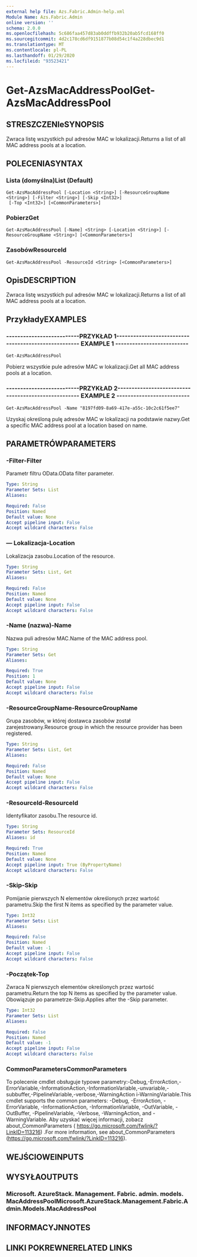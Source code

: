```yaml
---
external help file: Azs.Fabric.Admin-help.xml
Module Name: Azs.Fabric.Admin
online version: ''
schema: 2.0.0
ms.openlocfilehash: 5c686faa457d83ab0ddffb932b20ab5fcd168ff0
ms.sourcegitcommit: 4d2c178cd6df9151877b08d54c1f4a228dbec9d1
ms.translationtype: MT
ms.contentlocale: pl-PL
ms.lasthandoff: 01/29/2020
ms.locfileid: "93523421"
---
```

# <span data-ttu-id="6bf85-101">Get-AzsMacAddressPool</span><span class="sxs-lookup"><span data-stu-id="6bf85-101">Get-AzsMacAddressPool</span></span>

## <span data-ttu-id="6bf85-102">STRESZCZENIe</span><span class="sxs-lookup"><span data-stu-id="6bf85-102">SYNOPSIS</span></span>
<span data-ttu-id="6bf85-103">Zwraca listę wszystkich pul adresów MAC w lokalizacji.</span><span class="sxs-lookup"><span data-stu-id="6bf85-103">Returns a list of all MAC address pools at a location.</span></span>

## <span data-ttu-id="6bf85-104">POLECENIA</span><span class="sxs-lookup"><span data-stu-id="6bf85-104">SYNTAX</span></span>

### <span data-ttu-id="6bf85-105">Lista (domyślna)</span><span class="sxs-lookup"><span data-stu-id="6bf85-105">List (Default)</span></span>
```
Get-AzsMacAddressPool [-Location <String>] [-ResourceGroupName <String>] [-Filter <String>] [-Skip <Int32>]
 [-Top <Int32>] [<CommonParameters>]
```

### <span data-ttu-id="6bf85-106">Pobierz</span><span class="sxs-lookup"><span data-stu-id="6bf85-106">Get</span></span>
```
Get-AzsMacAddressPool [-Name] <String> [-Location <String>] [-ResourceGroupName <String>] [<CommonParameters>]
```

### <span data-ttu-id="6bf85-107">Zasobów</span><span class="sxs-lookup"><span data-stu-id="6bf85-107">ResourceId</span></span>
```
Get-AzsMacAddressPool -ResourceId <String> [<CommonParameters>]
```

## <span data-ttu-id="6bf85-108">Opis</span><span class="sxs-lookup"><span data-stu-id="6bf85-108">DESCRIPTION</span></span>
<span data-ttu-id="6bf85-109">Zwraca listę wszystkich pul adresów MAC w lokalizacji.</span><span class="sxs-lookup"><span data-stu-id="6bf85-109">Returns a list of all MAC address pools at a location.</span></span>

## <span data-ttu-id="6bf85-110">Przykłady</span><span class="sxs-lookup"><span data-stu-id="6bf85-110">EXAMPLES</span></span>

### <span data-ttu-id="6bf85-111">--------------------------PRZYKŁAD 1--------------------------</span><span class="sxs-lookup"><span data-stu-id="6bf85-111">-------------------------- EXAMPLE 1 --------------------------</span></span>
```
Get-AzsMacAddressPool
```

<span data-ttu-id="6bf85-112">Pobierz wszystkie pule adresów MAC w lokalizacji.</span><span class="sxs-lookup"><span data-stu-id="6bf85-112">Get all MAC address pools at a location.</span></span>

### <span data-ttu-id="6bf85-113">--------------------------PRZYKŁAD 2--------------------------</span><span class="sxs-lookup"><span data-stu-id="6bf85-113">-------------------------- EXAMPLE 2 --------------------------</span></span>
```
Get-AzsMacAddressPool -Name "8197fd09-8a69-417e-a55c-10c2c61f5ee7"
```

<span data-ttu-id="6bf85-114">Uzyskaj określoną pulę adresów MAC w lokalizacji na podstawie nazwy.</span><span class="sxs-lookup"><span data-stu-id="6bf85-114">Get a specific MAC address pool at a location based on name.</span></span>

## <span data-ttu-id="6bf85-115">PARAMETRÓW</span><span class="sxs-lookup"><span data-stu-id="6bf85-115">PARAMETERS</span></span>

### <span data-ttu-id="6bf85-116">-Filter</span><span class="sxs-lookup"><span data-stu-id="6bf85-116">-Filter</span></span>
<span data-ttu-id="6bf85-117">Parametr filtru OData.</span><span class="sxs-lookup"><span data-stu-id="6bf85-117">OData filter parameter.</span></span>

```yaml
Type: String
Parameter Sets: List
Aliases: 

Required: False
Position: Named
Default value: None
Accept pipeline input: False
Accept wildcard characters: False
```

### <span data-ttu-id="6bf85-118">— Lokalizacja</span><span class="sxs-lookup"><span data-stu-id="6bf85-118">-Location</span></span>
<span data-ttu-id="6bf85-119">Lokalizacja zasobu.</span><span class="sxs-lookup"><span data-stu-id="6bf85-119">Location of the resource.</span></span>

```yaml
Type: String
Parameter Sets: List, Get
Aliases: 

Required: False
Position: Named
Default value: None
Accept pipeline input: False
Accept wildcard characters: False
```

### <span data-ttu-id="6bf85-120">-Name (nazwa)</span><span class="sxs-lookup"><span data-stu-id="6bf85-120">-Name</span></span>
<span data-ttu-id="6bf85-121">Nazwa puli adresów MAC.</span><span class="sxs-lookup"><span data-stu-id="6bf85-121">Name of the MAC address pool.</span></span>

```yaml
Type: String
Parameter Sets: Get
Aliases: 

Required: True
Position: 1
Default value: None
Accept pipeline input: False
Accept wildcard characters: False
```

### <span data-ttu-id="6bf85-122">-ResourceGroupName</span><span class="sxs-lookup"><span data-stu-id="6bf85-122">-ResourceGroupName</span></span>
<span data-ttu-id="6bf85-123">Grupa zasobów, w której dostawca zasobów został zarejestrowany.</span><span class="sxs-lookup"><span data-stu-id="6bf85-123">Resource group in which the resource provider has been registered.</span></span>

```yaml
Type: String
Parameter Sets: List, Get
Aliases: 

Required: False
Position: Named
Default value: None
Accept pipeline input: False
Accept wildcard characters: False
```

### <span data-ttu-id="6bf85-124">-ResourceId</span><span class="sxs-lookup"><span data-stu-id="6bf85-124">-ResourceId</span></span>
<span data-ttu-id="6bf85-125">Identyfikator zasobu.</span><span class="sxs-lookup"><span data-stu-id="6bf85-125">The resource id.</span></span>

```yaml
Type: String
Parameter Sets: ResourceId
Aliases: id

Required: True
Position: Named
Default value: None
Accept pipeline input: True (ByPropertyName)
Accept wildcard characters: False
```

### <span data-ttu-id="6bf85-126">-Skip</span><span class="sxs-lookup"><span data-stu-id="6bf85-126">-Skip</span></span>
<span data-ttu-id="6bf85-127">Pomijanie pierwszych N elementów określonych przez wartość parametru.</span><span class="sxs-lookup"><span data-stu-id="6bf85-127">Skip the first N items as specified by the parameter value.</span></span>

```yaml
Type: Int32
Parameter Sets: List
Aliases: 

Required: False
Position: Named
Default value: -1
Accept pipeline input: False
Accept wildcard characters: False
```

### <span data-ttu-id="6bf85-128">-Początek</span><span class="sxs-lookup"><span data-stu-id="6bf85-128">-Top</span></span>
<span data-ttu-id="6bf85-129">Zwraca N pierwszych elementów określonych przez wartość parametru.</span><span class="sxs-lookup"><span data-stu-id="6bf85-129">Return the top N items as specified by the parameter value.</span></span>
<span data-ttu-id="6bf85-130">Obowiązuje po parametrze-Skip.</span><span class="sxs-lookup"><span data-stu-id="6bf85-130">Applies after the -Skip parameter.</span></span>

```yaml
Type: Int32
Parameter Sets: List
Aliases: 

Required: False
Position: Named
Default value: -1
Accept pipeline input: False
Accept wildcard characters: False
```

### <span data-ttu-id="6bf85-131">CommonParameters</span><span class="sxs-lookup"><span data-stu-id="6bf85-131">CommonParameters</span></span>
<span data-ttu-id="6bf85-132">To polecenie cmdlet obsługuje typowe parametry:-Debug,-ErrorAction,-ErrorVariable,-InformationAction,-InformationVariable,-unvariable,-subbuffer,-PipelineVariable,-verbose,-WarningAction i-WarningVariable.</span><span class="sxs-lookup"><span data-stu-id="6bf85-132">This cmdlet supports the common parameters: -Debug, -ErrorAction, -ErrorVariable, -InformationAction, -InformationVariable, -OutVariable, -OutBuffer, -PipelineVariable, -Verbose, -WarningAction, and -WarningVariable.</span></span> <span data-ttu-id="6bf85-133">Aby uzyskać więcej informacji, zobacz about_CommonParameters ( https://go.microsoft.com/fwlink/?LinkID=113216) .</span><span class="sxs-lookup"><span data-stu-id="6bf85-133">For more information, see about_CommonParameters (https://go.microsoft.com/fwlink/?LinkID=113216).</span></span>

## <span data-ttu-id="6bf85-134">WEJŚCIOWE</span><span class="sxs-lookup"><span data-stu-id="6bf85-134">INPUTS</span></span>

## <span data-ttu-id="6bf85-135">WYSYŁA</span><span class="sxs-lookup"><span data-stu-id="6bf85-135">OUTPUTS</span></span>

### <span data-ttu-id="6bf85-136">Microsoft. AzureStack. Management. Fabric. admin. models. MacAddressPool</span><span class="sxs-lookup"><span data-stu-id="6bf85-136">Microsoft.AzureStack.Management.Fabric.Admin.Models.MacAddressPool</span></span>

## <span data-ttu-id="6bf85-137">INFORMACYJN</span><span class="sxs-lookup"><span data-stu-id="6bf85-137">NOTES</span></span>

## <span data-ttu-id="6bf85-138">LINKI POKREWNE</span><span class="sxs-lookup"><span data-stu-id="6bf85-138">RELATED LINKS</span></span>

